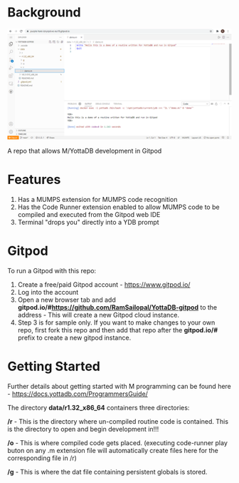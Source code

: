 # Background

![Alt text](Gitpod.PNG?raw=true "Gitpod View")

A repo that allows M/YottaDB development in Gitpod

# Features

1) Has a MUMPS extension for MUMPS code recognition
2) Has the Code Runner extension enabled to allow MUMPS code to be compiled and executed from the Gitpod web IDE
3) Terminal "drops you" directly into a YDB prompt

# Gitpod

To run a Gitpod with this repo:

1) Create a free/paid Gitpod account - https://www.gitpod.io/
2) Log into the account
3) Open a new browser tab and add **gitpod.io/#https://github.com/RamSailopal/YottaDB-gitpod** to the address - This will create a new Gitpod cloud instance.
4) Step 3 is for sample only. If you want to make changes to your own repo, first fork this repo and then add that repo after the **gitpod.io/#** prefix to create a new gitpod instance.

# Getting Started

Further details about getting started with M programming can be found here - https://docs.yottadb.com/ProgrammersGuide/

The directory **data/r1.32_x86_64** containers three directories:

**/r** - This is the directory where un-compiled routine code is contained. This is the directory to open and begin development in!!!

**/o** - This is where compiled code gets placed. (executing code-runner play buton on any .m extension file will automatically create files here for the corresponding file in /r)

**/g** - This is where the dat file containing persistent globals is stored. 
